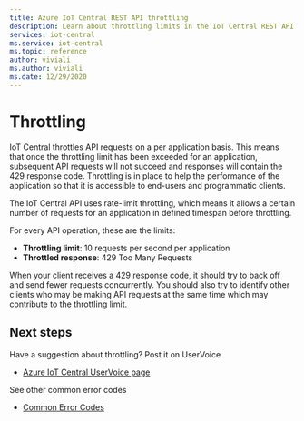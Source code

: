 ```yaml
---
title: Azure IoT Central REST API throttling
description: Learn about throttling limits in the IoT Central REST API. 
services: iot-central
ms.service: iot-central
ms.topic: reference
author: viviali
ms.author: viviali
ms.date: 12/29/2020
---
```


# Throttling

IoT Central throttles API requests on a per application basis. This means that once the throttling limit has been exceeded for an application, subsequent API requests will not succeed and responses will contain the 429 response code. Throttling is in place to help the performance of the application so that it is accessible to end-users and programmatic clients.  

The IoT Central API uses rate-limit throttling, which means it allows a certain number of requests for an application in defined timespan before throttling.

For every API operation, these are the limits:

- **Throttling limit**: 10 requests per second per application
- **Throttled response**: 429 Too Many Requests

When your client receives a 429 response code, it should try to back off and send fewer requests concurrently. You should also try to identify other clients who may be making API requests at the same time which may contribute to the throttling limit.

## Next steps

Have a suggestion about throttling? Post it on UserVoice
* [Azure IoT Central UserVoice page](https://feedback.azure.com/forums/911455-azure-iot-central)

See other common error codes
* [Common Error Codes](common-error-codes.md)
